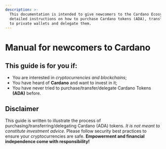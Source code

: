 ```yaml
---
description: >-
  This documentation is intended to give newcomers to the Cardano Ecosystem
  detailed instructions on how to purchase Cardano tokens (ADA), transfer them
  to private wallets and delegate them.
---
```


# Manual for newcomers to Cardano

## This guide is for you if:

* You are interested in _cryptocurrencies and blockchains_;
* You have heard of **Cardano** and want to invest in it;
* You have never tried to purchase/transfer/delegate Cardano Tokens **\(ADA\)** before.

## Disclaimer

This guide is written to illustrate the process of purchasing/transferring/delegating Cardano \(ADA\) tokens. _It is not meant to constitute investment advice_. Please follow security best practices to ensure your cryptocurrencies are safe. **Empowerment and financial independence come with responsibility!**

